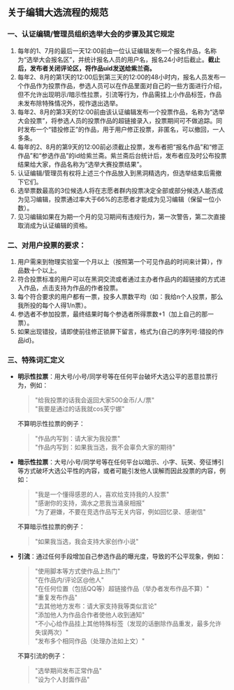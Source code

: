 ## 关于编辑大选流程的规范
  
  ### 一、认证编辑/管理员组织选举大会的步骤及其它规定
  
  1. 每年的1、7月的最后一天12:00前由一位认证编辑发布一个报名作品，名称为“选举大会报名区”，并统计报名人员的用户名，报名24小时后截止。**截止后，发布者关闭评论区，将作品uid发送给紫兰斋。**
  2. 每年2、8月的第1天的12:00后到第三天的12:00的48小时内，报名人员发布一个作品作为投票作品，参选人员可以在作品里面对自己的一些方面进行介绍，但不允许出现明示/暗示性拉票，引流等行为，作品需挂上小作品标签，作品未发布除特殊情况外，视作退出选举。
  3. 每年2、8月的第3天的12:00前由该认证编辑发布一个投票作品，名称为“选举大会投票”，将参选人员的投票作品的超链接录入，投票期间可不做追踪。同时发布一个“错投修正”的作品，用于用户修正投票，非匿名，可以撤回，一人多条。
  4. 每年的2、8月的第9天的12:00前必须截止投票，发布者把“报名作品”和“修正作品”和“参选作品”的id给紫兰斋。紫兰斋后台统计后，发布者应及时公布投票结果给大家，作品名称为“选举大赛投票结果”。
  5. 认证编辑/管理员有权将上述三个作品放入到黑洞精选内，但选举结束后需撤下它们。
  6. 选举票数最高的3位候选人将在志愿者群内投票决定全部或部分候选人能否成为见习编辑，投票通过率大于66%的志愿者才能成为见习编辑（保留一位小数）。
  7. 见习编辑如果在为期一个月的见习期间有违规行为，第一次警告，第二次直接取消成为认证编辑的资格。
  
  ### 二、对用户投票的要求：
  
  1. 用户需来到物理实验室一个月以上（按照第一个可见作品的时间来计算），作品数十个以上。
  2. 符合投票标准的用户可以在黑洞交流或者通过主办者作品内的超链接的方式进入作品，点击支持为作品的作者投票。
  3. 每个符合要求的用户都有一票，投多人票数平均（如：我给n个人投票，那么我所投的每个人得1/n票）。
  4. 参选者不参加投票，最终结果时每个参选者所得票数+1（加上自己的那一票）。
  5. 如果出现错投，请即使前往修正锁屏下留言，格式为{自己的序列号:错投的作品id}。
  
  ### 三、特殊词汇定义
  
  - **明示性拉票**：用大号/小号/同学号等在任何平台破坏大选公平的恶意拉票行为，例如：
    > "给我投票的话我会返回大家500金币/人/票"  
    > "我要是通过的话我就cos芙宁娜"
  
    不算明示性拉票的例子：
    > "作品内写到：请大家为我投票"  
    > "作品内写到：如果我当选，我不会辜负大家的期待"
  
  - **暗示性拉票**：大号/小号/同学号等在任何平台以暗示、小字、玩笑、旁征博引等方式破坏大选公平性的内容，或者可能引发他人误解而因此投票的内容，例如：
    > "我是一个懂得感恩的人，喜欢给支持我的人投票"  
    > "感谢你的支持，滴水之恩我当涌泉相报"  
    > "为了避嫌，不要在竞选作品写无关内容，例如回忆录、感谢信"
  
    不算暗示性拉票的例子：
    > "如果我当选，我会支持大家创作小说"
  
  - **引流**：通过任何手段增加自己参选作品的曝光度，导致的不公平现象，例如：
    > "使用脚本等方式使作品上热门"  
    > "在作品内/评论区@他人"  
    > "在任何位置（包括QQ等）超链接作品（举办者发布作品不算）"  
    > "重复发布作品"  
    > "去其他地方发布：请大家支持我等类似言论"  
    > "添加他人为作品合作者使他人收到通知"  
    > "不小心给作品挂上其他特殊标签（发现的话删除作品重发，最多允许失误两次）"  
    > "发布多个相同作品（处理办法如上文）"
  
    不算引流的例子：
    > "选举期间发布正常作品"  
    > "设为个人封面作品"